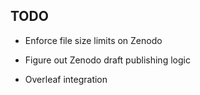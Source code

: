 TODO
----

- Enforce file size limits on Zenodo
- Figure out Zenodo draft publishing logic

- Overleaf integration